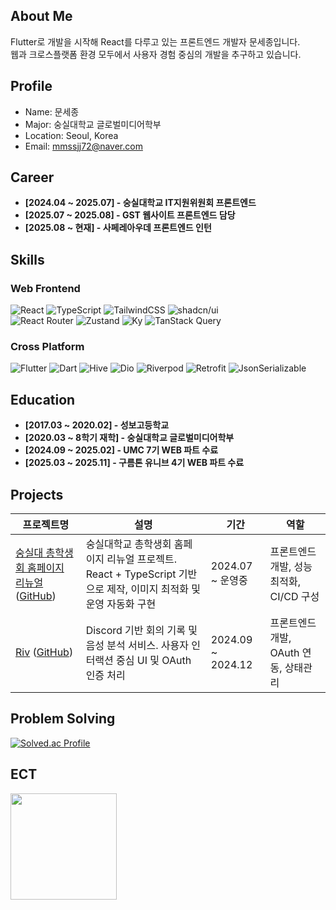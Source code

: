 ## About Me

Flutter로 개발을 시작해 React를 다루고 있는 프론트엔드 개발자 문세종입니다.<br/>
웹과 크로스플랫폼 환경 모두에서 사용자 경험 중심의 개발을 추구하고 있습니다.

## Profile

- Name: 문세종  
- Major: 숭실대학교 글로벌미디어학부  
- Location: Seoul, Korea
- Email: mmssjj72@naver.com

## Career
- **[2024.04 ~ 2025.07] - 숭실대학교 IT지원위원회 프론트엔드**
- **[2025.07 ~ 2025.08] - GST 웹사이트 프론트엔드 담당**
- **[2025.08 ~ 현재] - 사페레아우데 프론트엔드 인턴**

## Skills

### Web Frontend  
![React](https://img.shields.io/badge/React-61DAFB?style=flat&logo=react&logoColor=white)
![TypeScript](https://img.shields.io/badge/TypeScript-3178C6?style=flat&logo=typescript&logoColor=white)
![TailwindCSS](https://img.shields.io/badge/TailwindCSS-38B2AC?style=flat&logo=tailwind-css&logoColor=white)
![shadcn/ui](https://img.shields.io/badge/shadcn%2Fui-000000?style=flat)
<br/>
![React Router](https://img.shields.io/badge/React%20Router-CA4245?style=flat&logo=reactrouter&logoColor=white)
![Zustand](https://img.shields.io/badge/Zustand-000000?style=flat)
![Ky](https://img.shields.io/badge/Ky-5A29E4?style=flat)
![TanStack Query](https://img.shields.io/badge/TanStack%20Query-FF4154?style=flat)

### Cross Platform  
![Flutter](https://img.shields.io/badge/Flutter-02569B?style=flat&logo=flutter&logoColor=white)
![Dart](https://img.shields.io/badge/Dart-0175C2?style=flat&logo=dart&logoColor=white)
![Hive](https://img.shields.io/badge/Hive-FADA5E?style=flat)
![Dio](https://img.shields.io/badge/Dio-000000?style=flat)
![Riverpod](https://img.shields.io/badge/Riverpod-40C4FF?style=flat)
![Retrofit](https://img.shields.io/badge/Retrofit-56CCF2?style=flat)
![JsonSerializable](https://img.shields.io/badge/JsonSerializable-00BFA6?style=flat)

## Education 
- **[2017.03 ~ 2020.02] - 성보고등학교**
- **[2020.03 ~ 8학기 재학] - 숭실대학교 글로벌미디어학부**
- **[2024.09 ~ 2025.02] - UMC 7기 WEB 파트 수료**
- **[2025.03 ~ 2025.11] - 구름톤 유니브 4기 WEB 파트 수료**

## Projects

| 프로젝트명 | 설명 | 기간 | 역할 |
|------------|------|------|------|
| [숭실대 총학생회 홈페이지 리뉴얼](https://stu.ssu.ac.kr) ([GitHub](https://github.com/jongse7/homepage-frontend)) | 숭실대학교 총학생회 홈페이지 리뉴얼 프로젝트. React + TypeScript 기반으로 제작, 이미지 최적화 및 운영 자동화 구현 | 2024.07 ~ 운영중 | 프론트엔드 개발, 성능 최적화, CI/CD 구성 |
| [Riv](https://www.riv-discord.online) ([GitHub](https://github.com/OpenRiv/riv-frontend)) | Discord 기반 회의 기록 및 음성 분석 서비스. 사용자 인터랙션 중심 UI 및 OAuth 인증 처리 | 2024.09 ~ 2024.12 | 프론트엔드 개발, OAuth 연동, 상태관리 |

## Problem Solving

[![Solved.ac Profile](http://mazassumnida.wtf/api/v2/generate_badge?boj=mmssjj72)](https://solved.ac/mmssjj72)

## ECT
<img src="https://github-readme-stats.vercel.app/api?username=jongse7&show_icons=true&theme=tokyonight" height="170"/>

